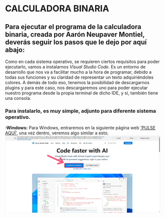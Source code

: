 # CALCULADORA BINARIA

## Para ejecutar el programa de la calculadora binaria, creada por Aarón Neupaver Montiel, deverás seguir los pasos que le dejo por aquí abajo:

Como en cada sistema operativo, se requieren ciertos requisitos para poder ejecutarlo, vamos a instalarnos *Visual Studio Code*. Es un entorno de desarrollo que nos va 
a facilitar mucho a la hora de programar, debido a todas sus funciones y su claridad de representar un texto adquiriéndoles colores. A demás de todo eso, tenemos la 
posibilidad de descargarnos plugins y para este caso, nos descargaremos uno para poder ejecutar nuestro programa desde la propia terminal de dicho IDE, y sí, también 
tiene una consola.

### Para instalarlo, es muy simple, adjunto para diferente sistema operativo.

__·Windows:__ Para Windows, entraremos en la siguiente página web ['PULSE AQUÍ'](https://code.visualstudio.com/), una vez dentro, veremos algo similar a esto.
![SI](assets/1.png)

